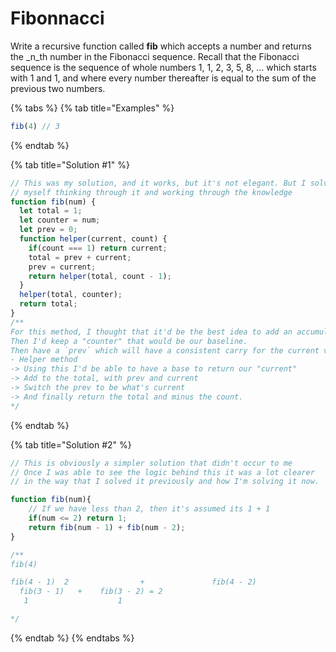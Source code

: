 # Fibonnacci

Write a recursive function called **fib** which accepts a number and returns the _n_th number in the Fibonacci sequence. Recall that the Fibonacci sequence is the sequence of whole numbers 1, 1, 2, 3, 5, 8, ... which starts with 1 and 1, and where every number thereafter is equal to the sum of the previous two numbers.

{% tabs %}
{% tab title="Examples" %}
```javascript
fib(4) // 3
```
{% endtab %}

{% tab title="Solution \#1" %}
```javascript
// This was my solution, and it works, but it's not elegant. But I solved it
// myself thinking through it and working through the knowledge
function fib(num) {
  let total = 1;
  let counter = num;
  let prev = 0; 
  function helper(current, count) {
    if(count === 1) return current;
    total = prev + current; 
    prev = current; 
    return helper(total, count - 1);
  }
  helper(total, counter);
  return total;
}
/** 
For this method, I thought that it'd be the best idea to add an accumulator
Then I'd keep a "counter" that would be our baseline.
Then have a `prev` which will have a consistent carry for the current value
- Helper method
-> Using this I'd be able to have a base to return our "current" 
-> Add to the total, with prev and current
-> Switch the prev to be what's current
-> And finally return the total and minus the count.
*/
```
{% endtab %}

{% tab title="Solution \#2" %}
```javascript
// This is obviously a simpler solution that didn't occur to me
// Once I was able to see the logic behind this it was a lot clearer 
// in the way that I solved it previously and how I'm solving it now.

function fib(num){
    // If we have less than 2, then it's assumed its 1 + 1
    if(num <= 2) return 1;
    return fib(num - 1) + fib(num - 2);
}

/**
fib(4)

fib(4 - 1)  2                +               fib(4 - 2)
  fib(3 - 1)   +    fib(3 - 2) = 2
   1                    1 

*/
```
{% endtab %}
{% endtabs %}



